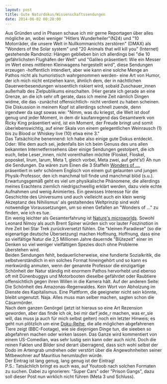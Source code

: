 ```yaml
---
layout: post
title: Gute Naturdokus/Wissenschaftssendungen
date: 2014-06-02 00:28:00
---
```


Aus Gründen und in Phasen schaue ich mir gerne Reportagen über alles mögliche an, wobei weniger "Hitlers Wunderheiler"(N24) und "10 Motorräder, die unsere Welt in Nullkommanichts zerstören" (DMAX) als "Wonders of the Solar system" und "20 Animals that will kill you" (Internet) <br> gestehende Randnotiz: Hängen geblieben bin ich allerdings bei "die 10 gefährlichsten Flughäfen der Welt" und "Galileo präsentiert: Wie ein Messer im Wert eines mittleren Kleinwagens hergestellt wird", diese Sendungen erzeugen -hoffentlich intendiert, aber wie kann eine solche Menge an Pathos nicht als humoristisch wahrgenommen werden- eine Art von Humor, der ich mich nicht entziehen kann, ähnlich dem, der in nächtlichen Dauerwerbesendungen wissentlich riskiert wird, sobald Zuschauer_innen außerhalb des Zielpublikums einschalten. (Hier gerate ich gerade an eine Grenze, an die ich sehr oft gerate, dass ich meine Zeit nämlich Dingen widme, die das -zunächst offensichtlich- nicht verdient zu haben scheinen. Die Diskussion in meinem Kopf ist allerdings schnell zuende, denn irgendwer da sagt sowas wie: "Nimm, was du kriegst, die Welt ist doof genug und jeder Moment, in dem dir kaufanregend das Gesamtwerk von Ricky King präsentiert wird, ist ein Moment, der Freude bringt und somit überlebenswichtig, auf einer Skala von einem gelegentlichen Weinrausch (1) bis zu Blood or Whiskey live (10) etwa eine 3." <br>
Das Tatsächlcihe benennend: Ich habe also einige gute Dokus entdeckt.
Oder: Wie dem auch sei, jedenfalls bin ich beim Genuss des uns allen bekannten Internetfernsehens über einige Sendungen gestolpert, die ich euch, liebe Leser_innen, nicht vorenthalten möchte (Floskel, Floskel, poposkel, lirum, larum, Meta 1, gleich vorbei, Meta zwei, auf geht's!)
Äh nun die Sendungen. Da wären zum Einen die 3 Staffeln [Wonders of ...](http://en.wikipedia.org/wiki/Wonders_of_the_Solar_System), präsentiert in sehr schönem Englisch von einem gut gelaunten und jungen Physik-Professor, den ich manchmal toll finde und manchmal blöd (s.u.). Erwartungsgemäß geht es viel um physikalische Phänomene, die allerdings meines Erachtens ziemlich niedrigschwellig erklärt werden, dazu viele echte Aufnahmen und wenig Animiertes. Ein gewisses Interesse für die Geschichte des Universums und auch vielleicht auch ein klein wenig Akzeptanz des Nihilismus' als gestaltendes Weltprinzip sind wohl notwendige Voraussetzungen, um so einen Gefallen an "Wonders of ..." zu finden, wie ich es tue.<br>
Ein wenig leichter als Gesamterfahrung ist [Nature's microworlds](http://en.wikipedia.org/wiki/Nature%27s_Microworlds). Sowohl Leonard Nimoy als auch Brent Spiner würden sich vor lauter *Faszination* in ihre Zeit bei Star Trek zurückversetzt fühlen. Die "kleinen Paradiese" (so die eigenartige deutsche Übersetzung) machen Hoffnung, Hoffnung, dass eine so vielfältige Natur die 2,5 Millionen Jahre dauernde "Blütezeit" einer im Denken so viel weniger vielfältigen Spezies doch ohne Probleme überstehen wird. <br>
Beiden Sendungen fehlt, bedauerlicherweise, eine fundierte Sozialkritik, die selbstverständlich in ein solches Format hineingehört und so kann es merkwürdig anmuten, wenn der genannte Professor die einzigartige Schönheit der Natur ständig mit enormem Pathos hervorhebt und ebenso oft mit Dünenbuggys und Motorbooten dieselbe gefährdet oder Raubtiere offensichtlich gegen ihren Willen in die Kamera hält. Auf der anderen Seite: Die Schönheit des Amazonas-Regenwaldes. Kein Wort von Abholzung im Dienste des Kapitalismus. Eine Plattform, die geeigneter nicht sein könnte, bleibt ungenutzt. Naja. Alles muss man selber machen, sagten schon die Cäsarmörder.<br> 
Nach dem ganzen Genörgel (jetzt ist hieraus so eine Art Rezension geworden, aber das finde ich ok, bei mir darf jede_r machen, was er_sie will, das muss ja auch für mich selbst gelten) noch ein letzter Hinweis; es geht nun plötzlich um eine [Doku-Reihe](http://www.youtube.com/playlist?list=PLOHbM4GGWADc5bZgvbivvttAuWGow6h05), die alle möglichen abgefahrenen Tiere zeigt (BBC-Footage), wie sie diejenigen Dinge tun, die sieeben so abgefahren machen oder wirken lassen. Das Ganze wird kommentiert von einem US-Comedian, was sehr lustig sein kann oder auch nicht. Doch die reinen Fakten und Bilder sind derart überragend, dass sich wohl selbst der Dodo im Artengrab umdrehen oder verstört über die Angewohnheiten seiner Mitbewohner auf Mauritius herum*laufen* würde.<br>
Der Eintrag ist lang genug, lang genug ist der Eintrag!<br>
P.S.: Tatsächlich bringt es auch was, auf Youtoob nach solchen Formaten zu suchen. Dabei zu ignorieren: "Super Cars" oder "Prison Gangs", dazu soll dieser Post nun wirklich nicht führen (Meta 3 und Schluss). 
